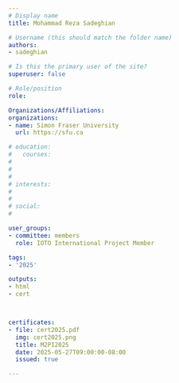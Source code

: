 ```yaml
---
# Display name
title: Mohammad Reza Sadeghian

# Username (this should match the folder name)
authors:
- sadeghian

# Is this the primary user of the site?
superuser: false

# Role/position
role: 

Organizations/Affiliations:
organizations:
- name: Simon Fraser University
  url: https://sfu.ca

# education:
#   courses:
#   
# 
# 
# interests:
#   
# 
# social:
#    

user_groups:
- committee: members
  role: IOTO International Project Member

tags:
- '2025'

outputs:
- html
- cert



certificates:
- file: cert2025.pdf
  img: cert2025.png
  title: M2PI2025
  date: 2025-05-27T09:00:00-08:00
  issued: true

---
```



